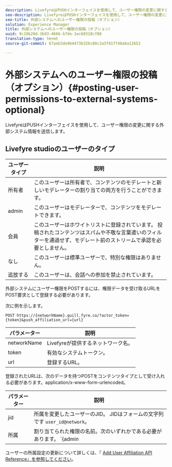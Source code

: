 ```yaml
---
description: LivefyreはPUSHインターフェイスを使用して、ユーザー権限の変更に関する外部システム情報を送信します。
seo-description: LivefyreはPUSHインターフェイスを使用して、ユーザー権限の変更に関する外部システム情報を送信します。
seo-title: 外部システムへのユーザー権限の投稿（オプション）
solution: Experience Manager
title: 外部システムへのユーザー権限の投稿（オプション）
uuid: 9c18b20d-3b93-4666-b7de-1ec60318cf88
translation-type: tm+mt
source-git-commit: 67aeb3de964473b326c88c3a3f81ff48a6a12652

---
```



# 外部システムへのユーザー権限の投稿（オプション）{#posting-user-permissions-to-external-systems-optional}

LivefyreはPUSHインターフェイスを使用して、ユーザー権限の変更に関する外部システム情報を送信します。

## Livefyre studioのユーザーのタイプ

| ユーザータイプ | 説明 |
|--- |--- |
| 所有者 | このユーザーは所有者で、コンテンツのモデレートと新しいモデレーターの割り当ての両方を行うことができます。 |
| admin | このユーザーはモデレーターで、コンテンツをモデレートできます。 |
| 会員 | このユーザーはホワイトリストに登録されています。 投稿されたコンテンツはスパムや不敬な言葉遣いのフィルターを通過せず、モデレート前のストリームで承認を必要としません。 |
| なし | このユーザーは標準ユーザーで、特別な権限はありません。 |
| 追放する | このユーザーは、会話への参加を禁止されています。 |

外部システムにユーザー権限をPOSTするには、権限データを受け取るURLをPOST要求として登録する必要があります。

次に例を示します。

```
POST https://{networkName}.quill.fyre.co/?actor_token={token}&push_affiliation_url={url}
```

| パラメーター | 説明 |
|--- |--- |
| networkName |  Livefyreが提供するネットワーク名。 |
| token | 有効なシステムトークン。 |
| url | 登録するURL。 |

登録されたURLは、次のデータを持つPOSTをコンテンツタイプとして受け入れる必要があります。application/x-www-form-urlencoded。

| パラメーター | 説明 |
|--- |--- |
| jid | 所属を変更したユーザーのJID。 JIDはフォームの文字列です `user_id@network`。 |
| 所属 | 割り当てられた権限の名前。次のいずれかである必要があります。  `{admin | member | none | outcast | owner}` |

ユーザーの所属設定の更新について詳しくは、『 [Add User Affiliation API Reference』を参照してください](https://api.livefyre.com/docs/apis/by-category/user-management#operation=urn:livefyre:apis:quill:operations:api:v3.0:affiliation:add:method=post)。
